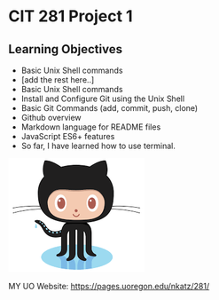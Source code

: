 # CIT 281 Project 1

## Learning Objectives

- Basic Unix Shell commands
- [add the rest here..]
- Basic Unix Shell commands
- Install and Configure Git using the Unix Shell
- Basic Git Commands (add, commit, push, clone)
- Github overview
- Markdown language for README files
- JavaScript ES6+ features
- So far, I have learned how to use terminal.

![Image Cat](images/cat.png)

MY UO Website: https://pages.uoregon.edu/nkatz/281/
